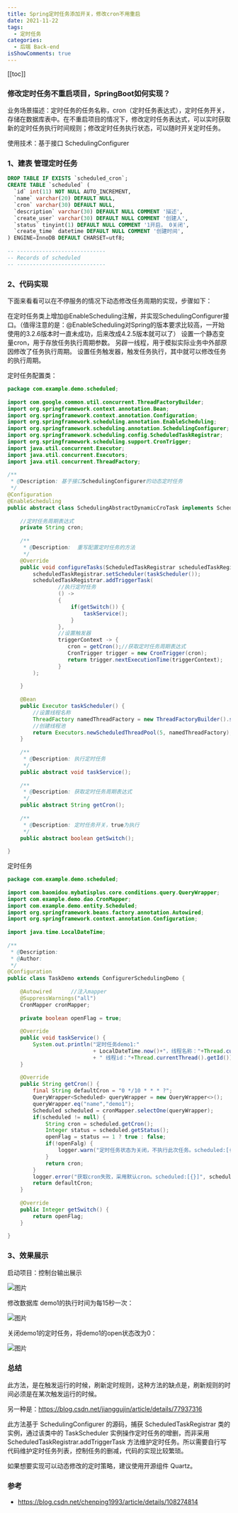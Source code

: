 ```yaml
---
title: Spring定时任务添加开关，修改cron不用重启
date: 2021-11-22
tags:
  - 定时任务
categories:
  - 后端 Back-end
isShowComments: true
---
```


<Boxx/>

[[toc]]

### 修改定时任务不重启项目，SpringBoot如何实现？

业务场景描述：定时任务的任务名称，cron（定时任务表达式），定时任务开关，存储在数据库表中。在不重启项目的情况下，修改定时任务表达式，可以实时获取新的定时任务执行时间规则；修改定时任务执行状态，可以随时开关定时任务。

使用技术：基于接口  SchedulingConfigurer

### 1、建表 管理定时任务

```SQL
DROP TABLE IF EXISTS `scheduled_cron`;
CREATE TABLE `scheduled` (
  `id` int(11) NOT NULL AUTO_INCREMENT,
  `name` varchar(20) DEFAULT NULL,
  `cron` varchar(30) DEFAULT NULL,
  `description` varchar(30) DEFAULT NULL COMMENT '描述',
  `create_user` varchar(30) DEFAULT NULL COMMENT '创建人',
  `status` tinyint(1) DEFAULT NULL COMMENT '1开启， 0关闭',
  `create_time` datetime DEFAULT NULL COMMENT '创建时间',
) ENGINE=InnoDB DEFAULT CHARSET=utf8;
 
-- ----------------------------
-- Records of scheduled
-- ----------------------------
```

### 2、代码实现

下面来看看可以在不停服务的情况下动态修改任务周期的实现，步骤如下：

在定时任务类上增加@EnableScheduling注解，并实现SchedulingConfigurer接口。（值得注意的是：@EnableScheduling对Spring的版本要求比较高，一开始使用的3.2.6版本时一直未成功，后来改成4.2.5版本就可以了）
设置一个静态变量cron，用于存放任务执行周期参数。
另辟一线程，用于模拟实际业务中外部原因修改了任务执行周期。
设置任务触发器，触发任务执行，其中就可以修改任务的执行周期。

定时任务配置类：

```JAVA
package com.example.demo.scheduled;
 
import com.google.common.util.concurrent.ThreadFactoryBuilder;
import org.springframework.context.annotation.Bean;
import org.springframework.context.annotation.Configuration;
import org.springframework.scheduling.annotation.EnableScheduling;
import org.springframework.scheduling.annotation.SchedulingConfigurer;
import org.springframework.scheduling.config.ScheduledTaskRegistrar;
import org.springframework.scheduling.support.CronTrigger;
import java.util.concurrent.Executor;
import java.util.concurrent.Executors;
import java.util.concurrent.ThreadFactory;
 
/**
 * @Description: 基于接口SchedulingConfigurer的动态定时任务
 */
@Configuration
@EnableScheduling
public abstract class SchedulingAbstractDynamicCroTask implements SchedulingConfigurer {
 
    //定时任务周期表达式
    private String cron;
    
    /** 
     * @Description:  重写配置定时任务的方法
     */
    @Override
    public void configureTasks(ScheduledTaskRegistrar scheduledTaskRegistrar) {
        scheduledTaskRegistrar.setScheduler(taskScheduler());
        scheduledTaskRegistrar.addTriggerTask(
                //执行定时任务
                () ->
                {
                    if(getSwitch()) {
                        taskService();
                    }
                },
                //设置触发器
                triggerContext -> {
                   cron = getCron();//获取定时任务周期表达式
                   CronTrigger trigger = new CronTrigger(cron);
                   return trigger.nextExecutionTime(triggerContext);
                }
        );
 
    }
 
    @Bean
    public Executor taskScheduler() {
        //设置线程名称
        ThreadFactory namedThreadFactory = new ThreadFactoryBuilder().setNameFormat("demo-pool-%d").build();
        //创建线程池
        return Executors.newScheduledThreadPool(5, namedThreadFactory);
    }
 
    /**
     * @Description: 执行定时任务
     */
    public abstract void taskService();
 
    /**
     * @Description: 获取定时任务周期表达式
     */
    public abstract String getCron();
    
    /**
     * @Description: 定时任务开关，true为执行
     */
    public abstract boolean getSwitch();
 
}
```

定时任务

```java
package com.example.demo.scheduled;
 
import com.baomidou.mybatisplus.core.conditions.query.QueryWrapper;
import com.example.demo.dao.CronMapper;
import com.example.demo.entity.Scheduled;
import org.springframework.beans.factory.annotation.Autowired;
import org.springframework.context.annotation.Configuration;
 
import java.time.LocalDateTime;
 
/**
 * @Description:
 * @Author: 
 */
@Configuration
public class TaskDemo extends ConfigurerSchedulingDemo {
 
    @Autowired      //注入mapper
    @SuppressWarnings("all")
    CronMapper cronMapper;
    
    private boolean openFlag = true;
 
    @Override
    public void taskService() {
        System.out.println("定时任务demo1:"
                           + LocalDateTime.now()+"，线程名称："+Thread.currentThread().getName()
                           + " 线程id："+Thread.currentThread().getId());
    }
 
    @Override
    public String getCron() {
        final String defaultCron = "0 */10 * * * ?";
        QueryWrapper<Scheduled> queryWrapper = new QueryWrapper<>();
        queryWrapper.eq("name","demo1");
        Scheduled scheduled = cronMapper.selectOne(queryWrapper);
        if(scheduled != null) {
            String cron = scheduled.getCron();
            Integer status = scheduled.getStatus();
            openFlag = status == 1 ? true : false;
            if(!openFalg) {
                logger.warn("定时任务状态为关闭，不执行此次任务。scheduled:[{}]", scheduled)
            }
            return cron;
        }
        logger.error("获取cron失败，采用默认cron。scheduled:[{}]", scheduled);
        return defaultCron;
    }
 
    @Override
    public Integer getSwitch() {
        return openFlag;
    }
 
}
```



### 3、效果展示

启动项目：控制台输出展示

![图片](https://img-blog.csdnimg.cn/20200828115423957.png?x-oss-process=image/watermark,type_ZmFuZ3poZW5naGVpdGk,shadow_10,text_aHR0cHM6Ly9ibG9nLmNzZG4ubmV0L2NoZW5waW5nMTk5Mw==,size_16,color_FFFFFF,t_70)

修改数据库 demo1的执行时间为每15秒一次：

![图片](https://img-blog.csdnimg.cn/20200828115545742.png?x-oss-process=image/watermark,type_ZmFuZ3poZW5naGVpdGk,shadow_10,text_aHR0cHM6Ly9ibG9nLmNzZG4ubmV0L2NoZW5waW5nMTk5Mw==,size_16,color_FFFFFF,t_70)

关闭demo1的定时任务，将demo1的open状态改为0：

![图片](https://img-blog.csdnimg.cn/20200828115652460.png?x-oss-process=image/watermark,type_ZmFuZ3poZW5naGVpdGk,shadow_10,text_aHR0cHM6Ly9ibG9nLmNzZG4ubmV0L2NoZW5waW5nMTk5Mw==,size_16,color_FFFFFF,t_70)

### 总结

此方法，是在触发运行的时候，刷新定时规则，这种方法的缺点是，刷新规则的时间必须是在某次触发运行的时候。

另一种是：https://blog.csdn.net/jianggujin/article/details/77937316

此方法基于 SchedulingConfigurer 的源码，捕获 ScheduledTaskRegistrar 类的实例，通过该类中的 TaskScheduler 实例操作定时任务的增删，而非采用 ScheduledTaskRegistrar.addTriggerTask 方法维护定时任务。所以需要自行写代码维护定时任务列表，控制任务的删减，代码的实现比较繁琐。

如果想要实现可以动态修改的定时策略，建议使用开源组件 Quartz。

### 参考

- https://blog.csdn.net/chenping1993/article/details/108274814
